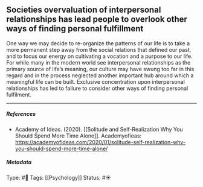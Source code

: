 ## Societies overvaluation of interpersonal relationships has lead people to overlook other ways of finding personal fulfillment # 

One way we may decide to re-organize the patterns of our life is to take a more permanent step away from the social relations that defined our past, and to focus our energy on cultivating a vocation and a purpose to our life. For while many in the modern world see interpersonal relationships as the primary source of life’s meaning, our culture may have swung too far in this regard and in the process neglected another important hub around which a meaningful life can be built.  Exclusive concentration upon interpersonal relationships has led to failure to consider other ways of finding personal fulfilment. 

___

##### References

- Academy of Ideas. (2020). [[Solitude and Self-Realization Why You Should Spend More Time Alone]]. Academyofieas: https://academyofideas.com/2020/01/solitude-self-realization-why-you-should-spend-more-time-alone/

##### Metadata

Type: #🔴 
Tags: [[Psychology]]
Status: #☀️ 